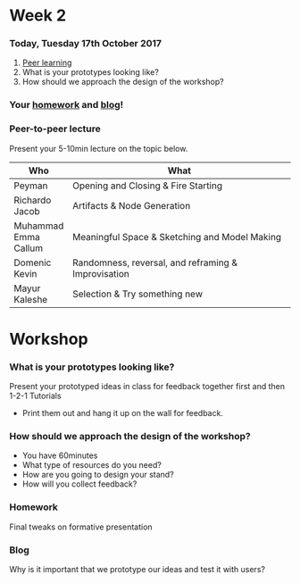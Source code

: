# Week 2

### Today, Tuesday 17th October 2017

1. [Peer learning](#peer-learning)
2. What is your prototypes looking like?
3. How should we approach the design of the workshop?

### Your [homework](#homework) and [blog](#blog)!

### Peer-to-peer lecture

Present your 5-10min lecture on the topic below.

Who | What
--- | -----------
Peyman | Opening and Closing & Fire Starting
Richardo<br>Jacob | Artifacts & Node Generation
Muhammad<br>Emma<br>Callum| Meaningful Space & Sketching and Model Making
Domenic<br>Kevin | Randomness, reversal, and reframing & Improvisation
Mayur<br>Kaleshe | Selection & Try something new

# Workshop

### What is your prototypes looking like?

Present your prototyped ideas in class for feedback together first and then 1-2-1 Tutorials

* Print them out and hang it up on the wall for feedback.

### How should we approach the design of the workshop?

* You have 60minutes
* What type of resources do you need?
* How are you going to design your stand?
* How will you collect feedback?

### Homework

Final tweaks on formative presentation

### Blog

Why is it important that we prototype our ideas and test it with users?
